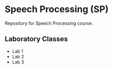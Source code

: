 Speech Processing (SP)
====

Repository for Speech Processing course.

Laboratory Classes
--------

- Lab 1
- Lab 2 
- Lab 3 
